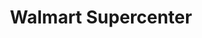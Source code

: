 ---
title: "Walmart Supercenter"
url: /sioux-city/walmart-supercenter-singing-hills-boulevard/
shop: supermarket
---